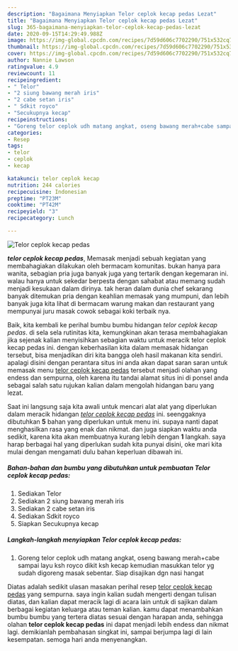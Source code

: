 ```yaml
---
description: "Bagaimana Menyiapkan Telor ceplok kecap pedas Lezat"
title: "Bagaimana Menyiapkan Telor ceplok kecap pedas Lezat"
slug: 365-bagaimana-menyiapkan-telor-ceplok-kecap-pedas-lezat
date: 2020-09-15T14:29:49.988Z
image: https://img-global.cpcdn.com/recipes/7d59d606c7702290/751x532cq70/telor-ceplok-kecap-pedas-foto-resep-utama.jpg
thumbnail: https://img-global.cpcdn.com/recipes/7d59d606c7702290/751x532cq70/telor-ceplok-kecap-pedas-foto-resep-utama.jpg
cover: https://img-global.cpcdn.com/recipes/7d59d606c7702290/751x532cq70/telor-ceplok-kecap-pedas-foto-resep-utama.jpg
author: Nannie Lawson
ratingvalue: 4.9
reviewcount: 11
recipeingredient:
- " Telor"
- "2 siung bawang merah iris"
- "2 cabe setan iris"
- " Sdkit royco"
- "Secukupnya kecap"
recipeinstructions:
- "Goreng telor ceplok udh matang angkat, oseng bawang merah+cabe sampai layu ksh royco dikit ksh kecap kemudian masukkan telor yg sudah digoreng masak sebentar. Siap disajikan dgn nasi hangat"
categories:
- Resep
tags:
- telor
- ceplok
- kecap

katakunci: telor ceplok kecap 
nutrition: 244 calories
recipecuisine: Indonesian
preptime: "PT23M"
cooktime: "PT42M"
recipeyield: "3"
recipecategory: Lunch

---
```



![Telor ceplok kecap pedas](https://img-global.cpcdn.com/recipes/7d59d606c7702290/751x532cq70/telor-ceplok-kecap-pedas-foto-resep-utama.jpg)

<b><i>telor ceplok kecap pedas</i></b>, Memasak menjadi sebuah kegiatan yang membahagiakan dilakukan oleh bermacam komunitas. bukan hanya para wanita, sebagian pria juga banyak juga yang tertarik dengan kegemaran ini. walau hanya untuk sekedar berpesta dengan sahabat atau memang sudah menjadi kesukaan dalam dirinya. tak heran dalam dunia chef sekarang banyak ditemukan pria dengan keahlian memasak yang mumpuni, dan lebih banyak juga kita lihat di bermacam warung makan dan restaurant yang mempunyai juru masak cowok sebagai koki terbaik nya.



Baik, kita kembali ke perihal bumbu bumbu hidangan <i>telor ceplok kecap pedas</i>. di sela sela rutinitas kita, kemungkinan akan terasa membahagiakan jika sejenak kalian menyisihkan sebagian waktu untuk meracik telor ceplok kecap pedas ini. dengan keberhasilan kita dalam memasak hidangan tersebut, bisa menjadikan diri kita bangga oleh hasil makanan kita sendiri. apalagi disini dengan perantara situs ini anda akan dapat saran saran untuk memasak menu <u>telor ceplok kecap pedas</u> tersebut menjadi olahan yang endess dan sempurna, oleh karena itu tandai alamat situs ini di ponsel anda sebagai salah satu rujukan kalian dalam mengolah hidangan baru yang lezat.


Saat ini langsung saja kita awali untuk mencari alat alat yang diperlukan dalam meracik hidangan <u><i>telor ceplok kecap pedas</i></u> ini. seenggaknya dibutuhkan <b>5</b> bahan yang diperlukan untuk menu ini. supaya nanti dapat menghasilkan rasa yang enak dan nikmat. dan juga siapkan waktu anda sedikit, karena kita akan membuatnya kurang lebih dengan <b>1</b> langkah. saya harap berbagai hal yang diperlukan sudah kita punyai disini, oke mari kita mulai dengan mengamati dulu bahan keperluan dibawah ini.

<!--inarticleads1-->

##### Bahan-bahan dan bumbu yang dibutuhkan untuk pembuatan Telor ceplok kecap pedas:

1. Sediakan  Telor
1. Sediakan 2 siung bawang merah iris
1. Sediakan 2 cabe setan iris
1. Sediakan  Sdkit royco
1. Siapkan Secukupnya kecap




<!--inarticleads2-->

##### Langkah-langkah menyiapkan Telor ceplok kecap pedas:

1. Goreng telor ceplok udh matang angkat, oseng bawang merah+cabe sampai layu ksh royco dikit ksh kecap kemudian masukkan telor yg sudah digoreng masak sebentar. Siap disajikan dgn nasi hangat




Diatas adalah sedikit ulasan masakan perihal resep <u>telor ceplok kecap pedas</u> yang sempurna. saya ingin kalian sudah mengerti dengan tulisan diatas, dan kalian dapat meracik lagi di acara lain untuk di sajikan dalam berbagai kegiatan keluarga atau teman kalian. kamu dapat menambahkan bumbu bumbu yang tertera diatas sesuai dengan harapan anda, sehingga olahan <b>telor ceplok kecap pedas</b> ini dapat menjadi lebih endess dan nikmat lagi. demikianlah pembahasan singkat ini, sampai berjumpa lagi di lain kesempatan. semoga hari anda menyenangkan.
